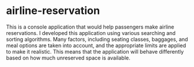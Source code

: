 # airline-reservation
This is a console application that would help passengers make airline reservations. I developed this application using various searching and sorting algorithms. Many factors, including seating classes, baggages, and meal options are taken into account, and the appropriate limits are applied to make it realistic. This means that the application will behave differently based on how much unreserved space is available.
